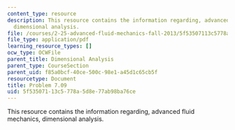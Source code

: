 ```yaml
---
content_type: resource
description: This resource contains the information regarding, advanced fluid mechanics,
  dimensional analysis.
file: /courses/2-25-advanced-fluid-mechanics-fall-2013/5f53507113c5778a5d8e77ab98ba76ce_MIT2_25F13_Shapi7.09_Prob.pdf
file_type: application/pdf
learning_resource_types: []
ocw_type: OCWFile
parent_title: Dimensional Analysis
parent_type: CourseSection
parent_uid: f85a0bcf-40ce-500c-98e1-a45d1c65cb5f
resourcetype: Document
title: Problem 7.09
uid: 5f535071-13c5-778a-5d8e-77ab98ba76ce
---
```

This resource contains the information regarding, advanced fluid mechanics, dimensional analysis.